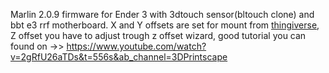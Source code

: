 Marlin 2.0.9 firmware for Ender 3 with 3dtouch sensor(bltouch clone) and bbt e3 rrf motherboard. X and Y offsets 
are set for mount from [thingiverse](https://www.thingiverse.com/thing:3003725), Z offset you have to adjust trough 
z offset wizard, good tutorial you can found on ->> https://www.youtube.com/watch?v=2gRfU26aTDs&t=556s&ab_channel=3DPrintscape
